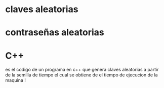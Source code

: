 # claves aleatorias
# contraseñas aleatorias 
# C++
es el codigo de un programa en c++ que genera claves aleatorias a partir de la semilla de tiempo el cual se obtiene de el tiempo de ejecucion de la maquina !

